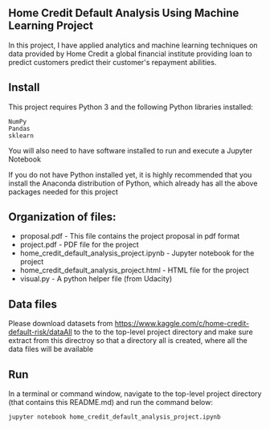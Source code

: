 ## Home Credit Default Analysis Using Machine Learning Project

In this project, I have applied analytics and machine learning techniques on  data provided by Home Credit a global financial institute providing loan to predict customers predict their customer's repayment abilities.  


## Install

This project requires Python 3 and the following Python libraries installed:

    NumPy
    Pandas
    sklearn

You will also need to have software installed to run and execute a Jupyter Notebook

If you do not have Python installed yet, it is highly recommended that you install the Anaconda distribution of Python, which 
already has all the above packages needed for this project

## Organization of files:

* proposal.pdf - This file contains the project proposal in pdf format
* project.pdf - PDF file for the project
* home_credit_default_analysis_project.ipynb - Jupyter notebook for the project
* home_credit_default_analysis_project.html - HTML file for the project
* visual.py - A python helper file (from Udacity)


## Data files

Please download datasets from https://www.kaggle.com/c/home-credit-default-risk/dataAll to the to the top-level project directory and make sure extract from this directroy so that a directory all is created, where all the data files will be available

## Run

In a terminal or command window, navigate to the top-level project directory (that contains this README.md) and run the command below:

```
jupyter notebook home_credit_default_analysis_project.ipynb
```

